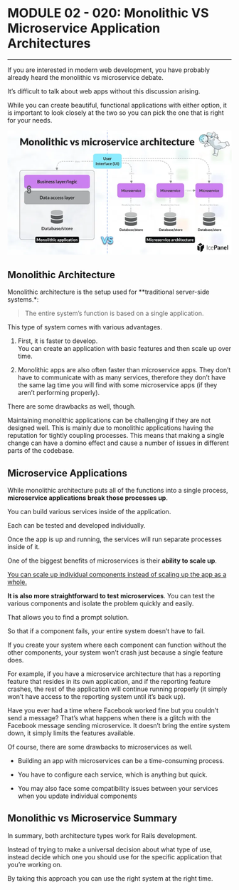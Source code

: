 # MODULE 02 - 020: Monolithic VS Microservice Application Architectures

***

If you are interested in modern web development, you have probably 
already heard the monolithic vs microservice debate.  

 It’s difficult to talk about web apps without this discussion arising.   

While you can create beautiful, functional applications with either option, it is 
important to look closely at the two so you can pick the one that is 
right for your needs.

![IMG](./02-020_IMG1.png)

## Monolithic Architecture

Monolithic architecture is the setup used for **traditional server-side systems.*:

> The entire system’s function is based on a single application.

This type of system comes with various advantages.   

1. First, it is faster to develop.   
   You can create an application with basic features and then scale up over time.

2. Monolithic apps are also often faster than microservice apps. 
   They don’t have to communicate with as many services, therefore they don’t 
   have the same lag time you will find with some microservice apps (if 
   they aren’t performing properly).

There are some drawbacks as well, though. 

Maintaining monolithic applications can be challenging if they are not designed well.   This is mainly due to monolithic applications having the reputation for tightly 
coupling processes. This means that making a single change can have a domino effect and cause a number of issues in different parts of the codebase.

## Microservice Applications

While monolithic architecture puts all of the functions into a single
 process, **microservice applications break those processes up**.   

You can build various services inside of the application.     

Each can be tested and developed individually.     

Once the app is up and running, the services will run separate processes inside of it.  

One of the biggest benefits of microservices is their **ability to scale up**.   

<u>You can scale up individual components instead of scaling up 
the app as a whole.</u>   

**It is also more straightforward to test microservices**. 
You can test the various components and isolate the problem quickly and easily.   

That allows you to find a prompt solution.

So that if a component fails, your entire system doesn’t have to fail.   

If you create your system where each component can function without the other components, your system won’t crash just because a single feature 
does.

For example, if you have a microservice architecture that has a reporting feature that resides in its own application, and if the reporting feature crashes, the rest of the application will continue running properly (it simply won’t have access to the reporting system until it’s back up).  

Have you ever had a time where Facebook worked fine but you couldn’t send a message? That’s what happens when there is a glitch with the Facebook message sending microservice. It doesn’t bring the entire system down, it simply limits the features available.

Of course, there are some drawbacks to microservices as well. 

* Building an app with microservices can be a time-consuming process. 

* You have to configure each service, which is anything but quick. 

* You may also face some compatibility issues between your services when you 
  update individual components

## Monolithic vs Microservice Summary

In summary, both architecture types work for Rails development.  

Instead of trying to make a universal decision about what type of use, instead decide which one you should use for the specific application that you’re working on.   

By taking this approach you can use the right system at the right time.
